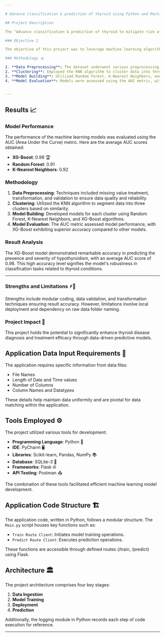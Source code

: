 ```yaml
---

# Advance classification & prediction of thyroid using Python and Machine learning 🧪🔍

## Project Description

The "Advance classification & prediction of thyroid to mitigate risk of thyroid replacement in early stages" project aimed to develop a machine learning-based tool for accurately predicting the presence and severity of hypothyroidism in patients to mitigate the risk of thyroid replacement therapy.

### Objective 🎯

The objective of this project was to leverage machine learning algorithms—Random Forest, K-Nearest Neighbors, and XG-Boost—to classify patients into different hypothyroidism categories. The dataset consisted of 29 features and underwent pre-processing techniques such as missing value treatment, data transformation, and validation.

### Methodology 📊

1. **Data Preprocessing**: The dataset underwent various preprocessing steps, including missing value handling, transformation, and validation.
2. **Clustering**: Employed the KNN algorithm to cluster data into three groups.
3. **Model Building**: Utilized Random Forest, K-Nearest Neighbors, and XG-Boost algorithms to build models for each cluster.
4. **Model Evaluation**: Models were assessed using the AUC metric, with XG-Boost outperforming others with an average AUC score of 0.98.


---
```


## Results 📈

### Model Performance

The performance of the machine learning models was evaluated using the AUC (Area Under the Curve) metric. Here are the average AUC scores obtained:

- **XG-Boost**: 0.98 🏆
- **Random Forest**: 0.91
- **K-Nearest Neighbors**: 0.92

### Methodology

1. **Data Preprocessing**: Techniques included missing value treatment, transformation, and validation to ensure data quality and reliability.
2. **Clustering**: Utilized the KNN algorithm to segment data into three clusters based on similarity.
3. **Model Building**: Developed models for each cluster using Random Forest, K-Nearest Neighbors, and XG-Boost algorithms.
4. **Model Evaluation**: The AUC metric assessed model performance, with XG-Boost exhibiting superior accuracy compared to other models.

### Result Analysis

The XG-Boost model demonstrated remarkable accuracy in predicting the presence and severity of hypothyroidism, with an average AUC score of 0.98. This high accuracy level signifies the model's robustness in classification tasks related to thyroid conditions. 

---


### Strengths and Limitations ⚡️🛑

Strengths include modular coding, data validation, and transformation techniques ensuring result accuracy. However, limitations involve local deployment and dependency on raw data folder naming.

### Project Impact 🚀

This project holds the potential to significantly enhance thyroid disease diagnosis and treatment efficacy through data-driven predictive models.

## Application Data Input Requirements 📝

The application requires specific information from data files:
- File Names
- Length of Date and Time values
- Number of Columns
- Column Names and Datatypes

These details help maintain data uniformity and are pivotal for data matching within the application.

## Tools Employed ⚙️

The project utilized various tools for development:
- **Programming Language**: Python 🐍
- **IDE**: PyCharm 🖥️
- **Libraries**: Scikit-learn, Pandas, NumPy 📚
- **Database**: SQLite-3 💽
- **Frameworks**: Flask 🌐
- **API Testing**: Postman 📤

The combination of these tools facilitated efficient machine learning model development.

## Application Code Structure 🏗️

The application code, written in Python, follows a modular structure. The `Main.py` script houses key functions such as:
- `Train Route Client`: Initiates model training operations.
- `Predict Route Client`: Executes prediction operations.

These functions are accessible through defined routes (/train, /predict) using Flask.

## Architecture 🏛️

The project architecture comprises four key stages:
1. **Data Ingestion**
2. **Model Training**
3. **Deployment**
4. **Prediction**

Additionally, the logging module in Python records each step of code execution for reference.

---
